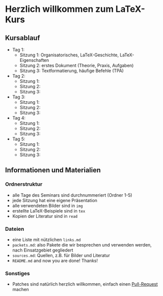 # Herzlich willkommen zum LaTeX-Kurs

## Kursablauf

 - Tag 1:
    - Sitzung 1: Organisatorisches, LaTeX-Geschichte, LaTeX-Eigenschaften
    - Sitzung 2: erstes Dokument (Theorie, Praxis, Aufgaben)
    - Sitzung 3: Textformatierung, häufige Befehle (TPA)
 - Tag 2:
    - Sitzung 1:
    - Sitzung 2:
    - Sitzung 3:
 - Tag 3:
    - Sitzung 1:
    - Sitzung 2:
    - Sitzung 3:
 - Tag 4:
    - Sitzung 1:
    - Sitzung 2:
    - Sitzung 3:
 - Tag 5:
    - Sitzung 1:
    - Sitzung 2:
    - Sitzung 3:

## Informationen und Materialien

### Ordnerstruktur

 - alle Tage des Seminars sind durchnummeriert (Ordner 1-5)
 - jede Sitzung hat eine eigene Präsentation
 - alle verwendeten Bilder sind in ``img``
 - erstellte LaTeX-Beispiele sind in ``tex``
 - Kopien der Literatur sind in ``read``

### Dateien

 - eine Liste mit nützlichen ``links.md``
 - ``packets.md``: also Pakete die wir besprechen und verwenden werden, nach Einsatzgebiet gegliedert
 - ``sources.md``: Quellen, z.B. für Bilder und Literatur
 - ``README.md`` and now you are done! Thanks!

### Sonstiges

 - Patches sind natürlich herzlich willkommen, einfach einen
   [Pull-Request](https://help.github.com/articles/using-pull-requests/) machen

